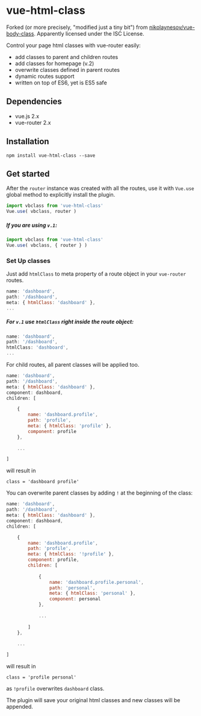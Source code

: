# vue-html-class

Forked (or more precisely, "modified just a tiny bit") from [nikolaynesov/vue-body-class](https://github.com/nikolaynesov/vue-body-class).
Apparently licensed under the ISC License.

Control your page html classes with vue-router easily:

+ add classes to parent and children routes
+ add classes for homepage (v.2)
+ overwrite classes defined in parent routes
+ dynamic routes support
+ written on top of ES6, yet is ES5 safe

## Dependencies
+ vue.js 2.x
+ vue-router 2.x

## Installation

`npm install vue-html-class --save`

## Get started

After the `router` instance was created with all the routes, use it with `Vue.use` global method to explicitly install the plugin. 

```js
import vbclass from 'vue-html-class'
Vue.use( vbclass, router )
```

##### If you are using `v.1`:
```js
import vbclass from 'vue-html-class'
Vue.use( vbclass, { router } )
```

### Set Up classes

Just add `htmlClass` to meta property of a route object in your `vue-router` routes.

```js
name: 'dashboard',
path: '/dashboard',
meta: { htmlClass: 'dashboard' },
...
```

##### For `v.1` use `htmlClass` right inside the route object:

```js
name: 'dashboard',
path: '/dashboard',
htmlClass: 'dashboard',
...
```

For child routes, all parent classes will be applied too.

```js
name: 'dashboard',
path: '/dashboard',
meta: { htmlClass: 'dashboard' },
component: dashboard,
children: [

    {
        name: 'dashboard.profile',
        path: 'profile',
        meta: { htmlClass: 'profile' },
        component: profile
    },
    
    ...

]
```

will result in 

```
class = 'dashboard profile'
```

You can overwrite parent classes by adding `!` at the beginning of the class:
```js
name: 'dashboard',
path: '/dashboard',
meta: { htmlClass: 'dashboard' },
component: dashboard,
children: [

    {
        name: 'dashboard.profile',
        path: 'profile',
        meta: { htmlClass: '!profile' },
        component: profile,
        children: [
        
            {
                name: 'dashboard.profile.personal',
                path: 'personal',
                meta: { htmlClass: 'personal' },
                component: personal
            },
            
            ...
        
        ]
    },
    
    ...

]
```
will result in 

```
class = 'profile personal'
```

as `!profile` overwrites `dashboard` class.

The plugin will save your original html classes and new classes will be appended.
